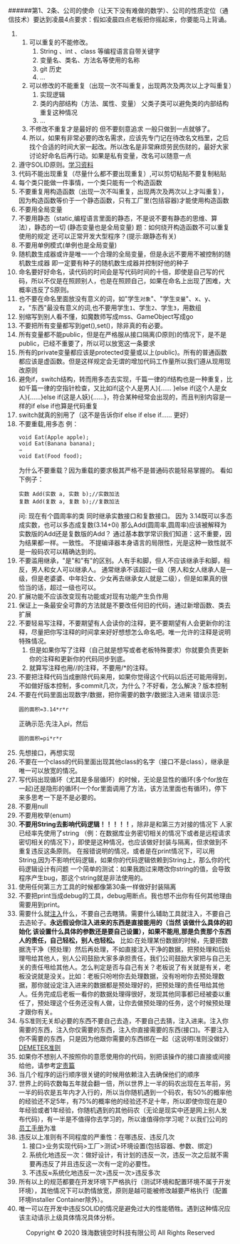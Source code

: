 ######第1、2条、公司的使命（让天下没有难做的数学）、公司的性质定位（通信技术）要达到凌晨4点要求：假如凌晨四点老板把你摇起来，你要能马上背诵。
1. 1. 可以重复的不能修改。
        1. String 、int 、class 等编程语言自带关键字
        2. 变量名、类名、方法名等使用的名称
        3. git 历史 
        4. ...
    2. 可以修改的不能重复（出现一次不叫重复，出现两次及两次以上才叫重复）
        1. 实现逻辑
        2. 类的内部结构（方法、属性、变量） 父类子类可以避免类的内部结构重复这种情况
        3. ...
    3. 不修改不重复才是最好的 但不要刻意追求 一般只做到一点就够了。
    4. 所以，如果有非常必要的改名需求，应该先专门记在待改名文档里，之后找个合适的时间大家一起改。所以改名是非常麻烦劳民伤财的，最好大家讨论好命名后再行动。如果是私有变量，改名可以随意一点
2. 遵守SOLID原则。[学习资料](https://www.jianshu.com/p/5f1dc9f7b57d)
3. 代码不能出现重复（尽量什么都不要出现重复）,可以剪切粘贴不要复制粘贴
4. 每个类只能做一件事情，一个类只能有一个构造函数
5. 不要重复用构造函数（出现一次不叫重复，出现两次及两次以上才叫重复），因为构造函数等价于一个静态函数，只有工厂里(包括容器)才能使用构造函数
6. 不要用全局变量
7. 不要用静态（static,编程语言里面的静态，不是说不要有静态的思维、算法），静态的一切 (静态变量也是全局变量)
	题：如何绕开构造函数不可以重复使用的规定 还可以正常开发大型程序？(提示:跟静态有关)
8. 不要用单例模式(单例也是全局变量)
9. 随机数生成器或许是唯一一个合理的全局变量，但是永远不要用不被控制的随机数生成器 即一定要有种子的随机数生成器并控制好他的种子 
10. 命名要好好命名，读代码的时间会是写代码时间的十倍，即使是自己写的代码，所以不仅是在照顾别人，也是在照顾自己，如果在命名上出现了困难，大概率违反了S原则。
11. 也不要在命名里面放没有意义的词，如"学生`对象`"、"学生`变量`"、x、y、z，"东西"最没有意义的词,也不要用学生`1`、学生`2`、学生`3`，用数组
12. 别缩写到别人看不懂，如魔数师写成mss、GameObject写成go
13. 不要把所有变量都写到get(),set()，除非真的有必要。
14. 所有变量都不能public，但是在严格服从接口隔离(D原则)的情况下，是不是public，已经不重要了，所以可以放宽这一条要求
15. 所有的private变量都应该是protected变量或以上(public)。所有的普通函数都应该是虚函数。但是这样规定会无谓的增加代码工作量所以我们遵从现用现改原则
16. 避免if，switch结构，转而用多态去实现，千篇一律的if结构也是一种重复，比如千篇一律的空指针检查，又比如if(这个人是男人){...... }else if(这个人是女人){......}else if(这是人妖){......}，符合某种经常会出现的，而且判别内容是一样的if else if也算是代码重复
17. switch就真的别用了（这不是告诉你if else if else if...... 更好）
18. 不要重载,用多态
    例：
    ```
    void Eat(Apple apple);
    void Eat(Banana banana);
    ⇒
    void Eat(Food food); 
    ```
    为什么不要重载？因为重载的要求极其严格不是普通码农能轻易掌握的。
    看如下例子：
    ```
    实数 Add(实数 a, 实数 b);//实数加法
    复数 Add(复数 a, 复数 b);//复数加法
    ```
    问:
    现在有个圆周率的类 同时继承实数接口和复数接口。 
    因为 3.14既可以多态成实数，也可以多态成复数(3.14+0i)
    那么Add(圆周率,圆周率)应该被解释为实数版的Add还是复数版的Add？
    通过基本数学常识我们知道：这不重要，因为结果都一样。一致性。
    不提编译器本身语言的局限性，光是这种一致性就不是一般码农可以精确达到的。
19. 不要滥用继承，"是"和"有"的区别。人有手和脚，但人不应该继承手和脚，相反，男人和女人可以继承人。 通常继承不该超过一级（男人和女人继承人是一级，但是老婆婆、中年妇女、少女再去继承女人就是二级），但是如果真的很恰当的话，超过一级也可以。
20. 扩展功能不应该改变现有功能或对现有功能产生负作用
21. 保证上一条最安全可靠的方法就是不要改任何旧的代码，通过新增函数、类去扩展
22. 不要轻易写注释，不要期望有人会读你的注释，更不要期望有人会更新你的注释，尽量把你写注释的时间拿来好好想想怎么命名吧。唯一允许的注释是说明特殊情况。
    1. 但是如果你写了注释（自己就是想写或者老板特殊要求）你就要负责更新你的注释和更新你的代码同步到底。
    2. 就算写注释也用//的注释，不要用/*的注释。
23. 不要把注释代码当成删除代码来用，如果你觉得这个代码以后还可能用得到，不如做好版本控制，多commit几次，为什么？不好看，怎么解决？版本控制
24. 不要在代码里面出现数字/数据，把你需要的数字/数据注入进来
    错误示范:
    ```
    圆的面积=3.14*r*r
    ```
    正确示范:先注入pi，然后
    ```
    圆的面积=pi*r*r
    ```
25. 先想接口，再想实现
26. 不要在一个class的代码里面出现其他class的名字（接口不是class），继承是唯一可以放宽的情况。
27. 写代码出现循环（尤其是多层循环）的时候，无论是显性的循环(多个for放在一起)还是隐形的循环(一个for里面调用了方法，该方法里面也有循环)，停下来多思考一下是不是必要的。
28. 不要用null
29. 不要用枚举(enum)
30. **不要用String去影响代码逻辑！！！！！**，除非是和第三方对接的情况下 人家已经率先使用了string （例：在数据库业务密切相关的情况下或者是远程请求密切相关的情况下），即使是这种情况，也应该做好封装与隔离，但求做到不重复违反这条原则。
在报错说明的情况，或者是在print情况下，可以用String,因为不影响代码逻辑，如果你的代码逻辑依赖到String上，那么你的代码逻辑设计有问题
一个简单的测试：如果我跑过来瞎改你string的值，会导致程序产生bug，那这个string就是非法使用的。
31. 使用任何第三方工具的时候都像第30条一样做好封装隔离
32. 不要把print当成debug的工具，debug用断点。我也想不出你有任何其他理由需要用到print。
33. 需要什么就[注入](../../依赖注入篇/依赖注入篇.md)什么，不要自己去瞎猜。需要什么辅助工具就注入，不要自己去造轮子。**永远假设你注入进来的东西是直接能用的（当然 该做什么具体的初始化 该设置什么具体的参数还是要自己设置），如果不能用,那是负责那个东西人的责任，自己轻松，别人也轻松。**
比如:在处理某份数据的时候，先要把数据洗干净（预处理）然后再处理，不如直接注入干净的数据，把预处理和后处理甩给其他人，别人公司鼓励大家多承担责任，我们公司鼓励大家把与自己无关的责任甩给其他人。怎么判定是否与自己有关？老板说了有关就是有关，老板没说就是没关。比如：老板只吩咐你去处理数据，没有吩咐你去预处理数据，那你就设定注入进来的数据都是预处理好的，把预处理的责任甩给其他人。任务完成后老板一看你的数据处理得很好，发现其他同事都已经被委以重任了，预处理这个任务还没有人做，让你去做预处理的任务，这个时候预处理才跟你有关。
34. 与S准则无关却必要的东西不要自己去造，不要自己去猜，注入进来。注入你需要的东西，注入你仅需要的东西，注入你直接需要的东西(接口)。不要注入你不需要的东西，只是因为他跟你需要的东西绑在一起（这说明I准则没做好） [DEMETER准则](https://www.cnblogs.com/zh7791/p/7922960.html)
35. 如果你不想别人不按照你的意愿使用你的代码，别把该操作的接口直接或间接给他，请参考[定责篇](../../定责篇/定责篇.md)
36. 当几个程序的运行顺序很关键的时候用依赖注入去确保他们的顺序
37. 世界上的码农数每五年就会翻一倍，所以世界上一半的码农出现在五年前，另一半的码农是五年内才入行的，所以当你随机遇到一个码农，有50%的概率他的经验还不足5年，有75%的概率他的经验还不足十年，所以即使你现在是0年经验或者1年经验，你随机遇到的其他码农（无论是现实中还是网上别人发布代码），有一半是不值得你去学习的，所以谁值得你学习呢？以我们公司的[员工手册](../../员工手册.md)为准
38. 违反以上准则有不同程度的严重性：在哪违反、违反几次
    1. 接口>业务实现代码>工厂>测试>环境设置(包括容器、参数、绑定)
    2. 系统化地违反一次：做好设计，有计划的违反一次，违反一次之后就不需要再违反了并且违反这一次有一定的必要性。
    3. 不违反≈系统化地违反一次>违反一次>违反多次
39. 所有以上的规范都要在开发环境下严格执行（测试环境和配置环境不属于开发环境），其他情况下可以酌情放宽，原则是越可能被修改越要严格执行（配置环境Installer Container除外）。
40. 唯一可以在开发中违反SOLID的情况是避免过大的性能牺牲。遇到这种情况应该主动请示上级具体情况具体分析。
<center> Copyright © 2020 珠海数镜空时科技有限公司 All Rights Reserved</center>
